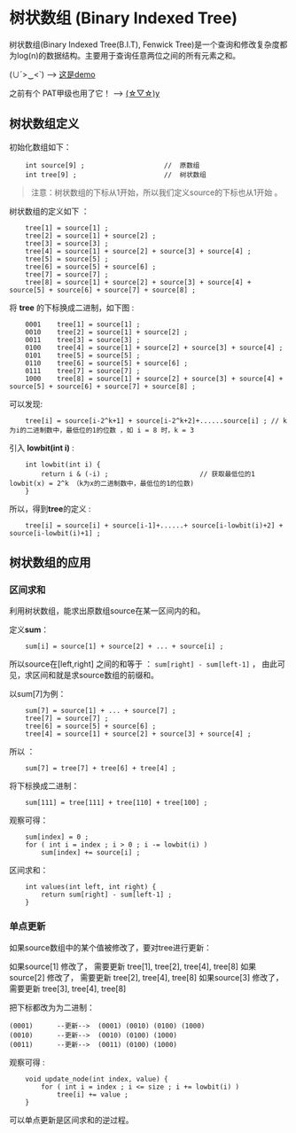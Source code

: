 # 树状数组 (Binary Indexed Tree) 

树状数组(Binary Indexed Tree(B.I.T), Fenwick Tree)是一个查询和修改复杂度都为log(n)的数据结构。主要用于查询任意两位之间的所有元素之和。 

(∪´>‿<`)   --> [这是demo](https://github.com/yuyilei/Algorithms/blob/master/C%2B%2B/Binary-Indexed-Tree.cpp) 

之前有个 PAT甲级也用了它！ --> [(☆▽☆)y](https://github.com/yuyilei/Pat_Advanced_Level/blob/master/Advanced_Pat/1057.cpp) 

## 树状数组定义 

初始化数组如下： 


```
    int source[9] ;                    //  原数组 
    int tree[9] ;                      //  树状数组 
```

> 注意：树状数组的下标从1开始，所以我们定义source的下标也从1开始 。 

树状数组的定义如下 ：

```
    tree[1] = source[1] ; 
    tree[2] = source[1] + source[2] ; 
    tree[3] = source[3] ; 
    tree[4] = source[1] + source[2] + source[3] + source[4] ; 
    tree[5] = source[5] ;
    tree[6] = source[5] + source[6] ; 
    tree[7] = source[7] ; 
    tree[8] = source[1] + source[2] + source[3] + source[4] + source[5] + source[6] + source[7] + source[8] ;  
``` 

将 **tree** 的下标换成二进制，如下图 : 

```
    0001    tree[1] = source[1] ; 
    0010    tree[2] = source[1] + source[2] ; 
    0011    tree[3] = source[3] ; 
    0100    tree[4] = source[1] + source[2] + source[3] + source[4] ; 
    0101    tree[5] = source[5] ;
    0110    tree[6] = source[5] + source[6] ; 
    0111    tree[7] = source[7] ; 
    1000    tree[8] = source[1] + source[2] + source[3] + source[4] + source[5] + source[6] + source[7] + source[8] ;  
``` 

可以发现: 

```
    tree[i] = source[i-2^k+1] + source[i-2^k+2]+......source[i] ; // k为i的二进制数中，最低位的1的位数 ，如 i = 8 时，k = 3  
```

引入 **lowbit(int i)** : 

```
    int lowbit(int i) {
        return i & (-i) ;                       // 获取最低位的1   lowbit(x) = 2^k （k为x的二进制数中，最低位的1的位数)  
    }
```

所以，得到**tree**的定义 :

```
    tree[i] = source[i] + source[i-1]+......+ source[i-lowbit(i)+2] + source[i-lowbit(i)+1] ;
```

## 树状数组的应用

### 区间求和

利用树状数组，能求出原数组source在某一区间内的和。 

定义**sum**： 

```
    sum[i] = source[1] + source[2] + ... + source[i] ; 
```

所以source在[left,right] 之间的和等于 ： `sum[right] - sum[left-1]` ， 由此可见，求区间和就是求source数组的前缀和。 

以sum[7]为例：

```
    sum[7] = source[1] + ... + source[7] ; 
    tree[7] = source[7] ; 
    tree[6] = source[5] + source[6] ;
    tree[4] = source[1] + source[2] + source[3] + source[4] ; 
```

所以 ：

```
    sum[7] = tree[7] + tree[6] + tree[4] ; 
```

将下标换成二进制： 

```
    sum[111] = tree[111] + tree[110] + tree[100] ;
```

观察可得： 

```
    sum[index] = 0 ;
    for ( int i = index ; i > 0 ; i -= lowbit(i) ) 
        sum[index] += source[i] ; 
```

区间求和： 

```
    int values(int left, int right) {
        return sum[right] - sum[left-1] ; 
    }
```

### 单点更新 

如果source数组中的某个值被修改了，要对tree进行更新： 

如果source[1] 修改了， 需要更新 tree[1], tree[2], tree[4], tree[8] 
如果source[2] 修改了， 需要更新 tree[2], tree[4], tree[8] 
如果source[3] 修改了， 需要更新 tree[3], tree[4], tree[8] 

把下标都改为为二进制： 

    (0001)      --更新-->  (0001) (0010) (0100) (1000) 
    (0010)      --更新-->  (0010) (0100) (1000)
    (0011)      --更新-->  (0011) (0100) (1000) 

观察可得 : 

```
    void update_node(int index, value) {
        for ( int i = index ; i <= size ; i += lowbit(i) ) 
            tree[i] += value ; 
    }
```

可以单点更新是区间求和的逆过程。 

